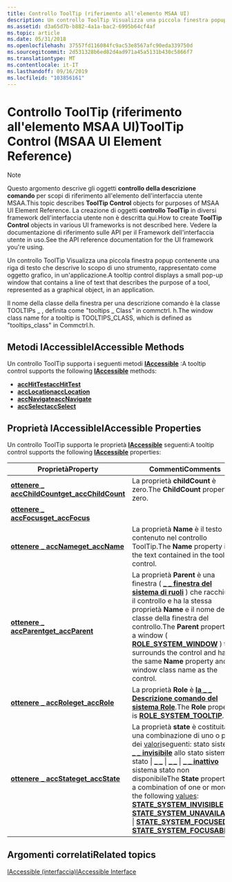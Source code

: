 ```yaml
---
title: Controllo ToolTip (riferimento all'elemento MSAA UI)
description: Un controllo ToolTip Visualizza una piccola finestra popup contenente una riga di testo che descrive lo scopo di uno strumento, rappresentato come oggetto grafico, in un'applicazione.
ms.assetid: d3a65d7b-b882-4a1a-bac2-6995b64cf4af
ms.topic: article
ms.date: 05/31/2018
ms.openlocfilehash: 37557fd116084fc9ac53e8567afc90eda339750d
ms.sourcegitcommit: 2d531328b6ed82d4ad971a45a5131b430c5866f7
ms.translationtype: MT
ms.contentlocale: it-IT
ms.lasthandoff: 09/16/2019
ms.locfileid: "103856161"
---
```

# <a name="tooltip-control-msaa-ui-element-reference"></a><span data-ttu-id="2c651-103">Controllo ToolTip (riferimento all'elemento MSAA UI)</span><span class="sxs-lookup"><span data-stu-id="2c651-103">ToolTip Control (MSAA UI Element Reference)</span></span>

> [!Note]  
> <span data-ttu-id="2c651-104">Questo argomento descrive gli oggetti **controllo della descrizione comando** per scopi di riferimento all'elemento dell'interfaccia utente MSAA.</span><span class="sxs-lookup"><span data-stu-id="2c651-104">This topic describes **ToolTip Control** objects for purposes of MSAA UI Element Reference.</span></span> <span data-ttu-id="2c651-105">La creazione di oggetti **controllo ToolTip** in diversi framework dell'interfaccia utente non è descritta qui.</span><span class="sxs-lookup"><span data-stu-id="2c651-105">How to create **ToolTip Control** objects in various UI frameworks is not described here.</span></span> <span data-ttu-id="2c651-106">Vedere la documentazione di riferimento sulle API per il Framework dell'interfaccia utente in uso.</span><span class="sxs-lookup"><span data-stu-id="2c651-106">See the API reference documentation for the UI framework you're using.</span></span>

 

<span data-ttu-id="2c651-107">Un controllo ToolTip Visualizza una piccola finestra popup contenente una riga di testo che descrive lo scopo di uno strumento, rappresentato come oggetto grafico, in un'applicazione.</span><span class="sxs-lookup"><span data-stu-id="2c651-107">A tooltip control displays a small pop-up window that contains a line of text that describes the purpose of a tool, represented as a graphical object, in an application.</span></span>

<span data-ttu-id="2c651-108">Il nome della classe della finestra per una descrizione comando è la classe TOOLTIPs \_ , definita come "tooltips \_ Class" in commctrl. h.</span><span class="sxs-lookup"><span data-stu-id="2c651-108">The window class name for a tooltip is TOOLTIPS\_CLASS, which is defined as "tooltips\_class" in Commctrl.h.</span></span>

## <a name="iaccessible-methods"></a><span data-ttu-id="2c651-109">Metodi IAccessible</span><span class="sxs-lookup"><span data-stu-id="2c651-109">IAccessible Methods</span></span>

<span data-ttu-id="2c651-110">Un controllo ToolTip supporta i seguenti metodi [**IAccessible**](/windows/desktop/api/oleacc/nn-oleacc-iaccessible) :</span><span class="sxs-lookup"><span data-stu-id="2c651-110">A tooltip control supports the following [**IAccessible**](/windows/desktop/api/oleacc/nn-oleacc-iaccessible) methods:</span></span>

-   [<span data-ttu-id="2c651-111">**accHitTest**</span><span class="sxs-lookup"><span data-stu-id="2c651-111">**accHitTest**</span></span>](/windows/desktop/api/Oleacc/nf-oleacc-iaccessible-acchittest)
-   [<span data-ttu-id="2c651-112">**accLocation**</span><span class="sxs-lookup"><span data-stu-id="2c651-112">**accLocation**</span></span>](/windows/desktop/api/Oleacc/nf-oleacc-iaccessible-acclocation)
-   [<span data-ttu-id="2c651-113">**accNavigate**</span><span class="sxs-lookup"><span data-stu-id="2c651-113">**accNavigate**</span></span>](/windows/desktop/api/Oleacc/nf-oleacc-iaccessible-accnavigate)
-   [<span data-ttu-id="2c651-114">**accSelect**</span><span class="sxs-lookup"><span data-stu-id="2c651-114">**accSelect**</span></span>](/windows/desktop/api/Oleacc/nf-oleacc-iaccessible-accselect)

## <a name="iaccessible-properties"></a><span data-ttu-id="2c651-115">Proprietà IAccessible</span><span class="sxs-lookup"><span data-stu-id="2c651-115">IAccessible Properties</span></span>

<span data-ttu-id="2c651-116">Un controllo ToolTip supporta le proprietà [**IAccessible**](/windows/desktop/api/oleacc/nn-oleacc-iaccessible) seguenti:</span><span class="sxs-lookup"><span data-stu-id="2c651-116">A tooltip control supports the following [**IAccessible**](/windows/desktop/api/oleacc/nn-oleacc-iaccessible) properties:</span></span>



| <span data-ttu-id="2c651-117">Proprietà</span><span class="sxs-lookup"><span data-stu-id="2c651-117">Property</span></span>                                                                 | <span data-ttu-id="2c651-118">Commenti</span><span class="sxs-lookup"><span data-stu-id="2c651-118">Comments</span></span>                                                                                                                                                                                                                                                                                                                                                                                                                                                                  |
|--------------------------------------------------------------------------|---------------------------------------------------------------------------------------------------------------------------------------------------------------------------------------------------------------------------------------------------------------------------------------------------------------------------------------------------------------------------------------------------------------------------------------------------------------------------|
| [<span data-ttu-id="2c651-119">**ottenere \_ accChildCount**</span><span class="sxs-lookup"><span data-stu-id="2c651-119">**get\_accChildCount**</span></span>](/windows/desktop/api/Oleacc/nf-oleacc-iaccessible-get_accchildcount) | <span data-ttu-id="2c651-120">La proprietà **childCount** è zero.</span><span class="sxs-lookup"><span data-stu-id="2c651-120">The **ChildCount** property is zero.</span></span>                                                                                                                                                                                                                                                                                                                                                                                                                                      |
| [<span data-ttu-id="2c651-121">**ottenere \_ accFocus**</span><span class="sxs-lookup"><span data-stu-id="2c651-121">**get\_accFocus**</span></span>](/windows/desktop/api/Oleacc/nf-oleacc-iaccessible-get_accfocus)           |                                                                                                                                                                                                                                                                                                                                                                                                                                                                           |
| [<span data-ttu-id="2c651-122">**ottenere \_ accName**</span><span class="sxs-lookup"><span data-stu-id="2c651-122">**get\_accName**</span></span>](/windows/desktop/api/Oleacc/nf-oleacc-iaccessible-get_accname)             | <span data-ttu-id="2c651-123">La proprietà **Name** è il testo contenuto nel controllo ToolTip.</span><span class="sxs-lookup"><span data-stu-id="2c651-123">The **Name** property is the text contained in the tooltip control.</span></span>                                                                                                                                                                                                                                                                                                                                                                                                       |
| [<span data-ttu-id="2c651-124">**ottenere \_ accParent**</span><span class="sxs-lookup"><span data-stu-id="2c651-124">**get\_accParent**</span></span>](/windows/desktop/api/Oleacc/nf-oleacc-iaccessible-get_accparent)         | <span data-ttu-id="2c651-125">La proprietà **Parent** è una finestra ( [**\_ \_ finestra del sistema di ruoli**](object-roles.md) ) che racchiude il controllo e ha la stessa proprietà **Name** e il nome della classe della finestra del controllo.</span><span class="sxs-lookup"><span data-stu-id="2c651-125">The **Parent** property is a window ( [**ROLE\_SYSTEM\_WINDOW**](object-roles.md) ) that surrounds the control and has the same **Name** property and window class name as the control.</span></span>                                                                                                                                                                                                                                                               |
| [<span data-ttu-id="2c651-126">**ottenere \_ accRole**</span><span class="sxs-lookup"><span data-stu-id="2c651-126">**get\_accRole**</span></span>](/windows/desktop/api/Oleacc/nf-oleacc-iaccessible-get_accrole)             | <span data-ttu-id="2c651-127">La proprietà **Role** è [**la \_ \_ Descrizione comando del sistema Role**](object-roles.md).</span><span class="sxs-lookup"><span data-stu-id="2c651-127">The **Role** property is [**ROLE\_SYSTEM\_TOOLTIP**](object-roles.md).</span></span>                                                                                                                                                                                                                                                                                                                                                                               |
| [<span data-ttu-id="2c651-128">**ottenere \_ accState**</span><span class="sxs-lookup"><span data-stu-id="2c651-128">**get\_accState**</span></span>](/windows/desktop/api/Oleacc/nf-oleacc-iaccessible-get_accstate)           | <span data-ttu-id="2c651-129">La proprietà **state** è costituita da una combinazione di uno o più dei [valori](object-state-constants.md)seguenti: stato sistema [**\_ \_ invisibile**](object-state-constants.md) allo stato sistema stato \| [**\_ \_**](object-state-constants.md) \| [**\_ \_**](object-state-constants.md) \| [**\_ \_ inattivo**](object-state-constants.md) sistema stato non disponibile</span><span class="sxs-lookup"><span data-stu-id="2c651-129">The **State** property is a combination of one or more of the following [values](object-state-constants.md): [**STATE\_SYSTEM\_INVISIBLE**](object-state-constants.md) \| [**STATE\_SYSTEM\_UNAVAILABLE**](object-state-constants.md) \| [**STATE\_SYSTEM\_FOCUSED**](object-state-constants.md) \| [**STATE\_SYSTEM\_FOCUSABLE**](object-state-constants.md)</span></span><br/> |



 

## <a name="related-topics"></a><span data-ttu-id="2c651-130">Argomenti correlati</span><span class="sxs-lookup"><span data-stu-id="2c651-130">Related topics</span></span>

<dl> <dt>

[<span data-ttu-id="2c651-131">IAccessible (interfaccia)</span><span class="sxs-lookup"><span data-stu-id="2c651-131">IAccessible Interface</span></span>](/windows/desktop/api/oleacc/nn-oleacc-iaccessible)
</dt> </dl>

 

 





